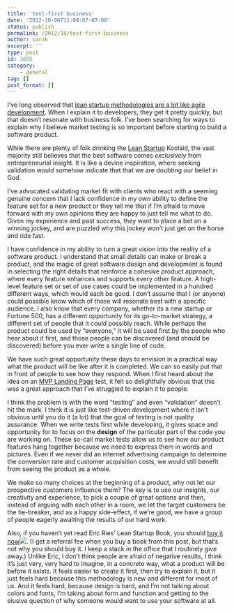 ```yaml
---
title: 'test-first business'
date: '2012-10-06T11:04:07-07:00'
status: publish
permalink: /2012/10/test-first-business
author: sarah
excerpt: ''
type: post
id: 3655
category:
    - general
tag: []
post_format: []
---
```

I’ve long observed that [lean startup methodologies are a lot like agile development](https://www.ultrasaurus.com/sarahblog/2010/04/lean-startup-methodology/). When I explain it to developers, they get it pretty quickly, but that doesn’t resonate with business folk. I’ve been searching for ways to explain why I believe market testing is so important before starting to build a software product.

While there are plenty of folk drinking the [Lean Startup](http://theleanstartup.com/) Koolaid, the vast majority still believes that the best software comes *exclusively* from entrepreneurial insight. It is like a devine inspiration, where seeking validation would somehow indicate that that we are doubting our belief in God.

I’ve advocated validating market fit with clients who react with a seeming genuine concern that I lack confidence in my own ability to define the feature set for a new product or they tell me that if I’m afraid to move forward with my own opinions they are happy to just tell me what to do. Given my experience and past success, they want to place a bet on a winning jockey, and are puzzled why this jockey won’t just get on the horse and ride fast.

I have confidence in my ability to turn a great vision into the reality of a software product. I understand that small details can make or break a product, and the magic of great software design and development is found in selecting the right details that reinforce a cohesive product approach, where every feature enhances and supports every other feature. A high-level feature set or set of use cases could be implemented in a hundred different ways, which would each be good. I don’t assume that I (or anyone) could possible know which of those will resonate best with a specific audience. I also know that every company, whether its a new startup or Fortune 500, has a different opportunity for its go-to-market strategy, a different set of people that it could possibly reach. While perhaps the product could be used by “everyone,” it will be used first by the people who hear about it first, and those people can be discovered (and should be discovered) before you ever write a single line of code.

We have such great opportunity these days to envision in a practical way what the product will be like after it is completed. We can so easily put that in front of people to see how they respond. When I first heard about the idea on an [MVP Landing Page](http://www.startuplessonslearned.com/2009/03/minimum-viable-product.html) test, it felt so delightfully obvious that this was a great approach that I’ve struggled to explain it to people.

I think the problem is with the word “testing” and even “validation” doesn’t hit the mark. I think it is just like test-driven development where it isn’t obvious until you do it (a lot) that the goal of testing is not quality assurance. When we write tests first while developing, it gives space and opportunity for to focus on the **design** of the particular part of the code you are working on. These so-call market tests allow us to see how our product features hang together because we need to express them in words and pictures. Even if we never did an internet advertising campaign to determine the conversion rate and customer acquisition costs, we would still benefit from seeing the product as a whole.

We make so many choices at the beginning of a product, why not let our prospective customers influence them? The key is to use our insights, our creativity and experience, to pick a couple of great options and then, instead of arguing with each other in a room, we let the target customers be the tie-breaker, and as a happy side-effect, if we’re good, we have a group of people eagerly awaiting the results of our hard work.

Also, if you haven’t yet read Eric Ries’ Lean Startup Book, you should [buy it now](http://www.amazon.com/gp/product/0307887898/ref=as_li_ss_tl?ie=UTF8&camp=1789&creative=390957&creativeASIN=0307887898&linkCode=as2&tag=ultrasaurus-20)![](http://www.assoc-amazon.com/e/ir?t=ultrasaurus-20&l=as2&o=1&a=0307887898). (I get a referral fee when you buy a book from this post, but that’s not why you should buy it. I keep a stack in the office that I routinely give away.) Unlike Eric, I don’t think people are afraid of negative results, I think it’s just very, very hard to imagine, in a concrete way, what a product will be before it exists. It feels easier to create it first, then try to explain it, but it just feels hard because this methodology is new and different for most of us. And it feels hard, because design is hard, and I’m not talking about colors and fonts, I’m taking about form and function and getting to the elusive question of why someone would want to use your software at all.